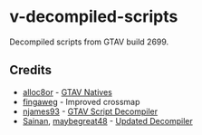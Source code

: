 # v-decompiled-scripts

Decompiled scripts from GTAV build 2699.

## Credits

* [alloc8or](https://github.com/alloc8or) - [GTAV Natives](https://github.com/alloc8or/gta5-nativedb-data)
* [fingaweg](https://github.com/fingaweg) - Improved crossmap
* [njames93](https://github.com/njames93) - [GTAV Script Decompiler](https://github.com/njames93/GTA-V-Script-Decompiler)
* [Sainan](https://github.com/Sainan), [maybegreat48](https://github.com/maybegreat48) - [Updated Decompiler](https://github.com/maybegreat48/GTA-V-Script-Decompiler)
